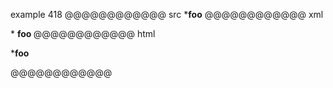 example 418
@@@@@@@@@@@@ src
***foo**
@@@@@@@@@@@@ xml
<?xml version="1.0" encoding="UTF-8"?>
<!DOCTYPE document SYSTEM "CommonMark.dtd">
<document xmlns="http://commonmark.org/xml/1.0">
  <paragraph>
    <text>*</text>
    <strong>
      <text>foo</text>
    </strong>
  </paragraph>
</document>
@@@@@@@@@@@@ html
<p>*<strong>foo</strong></p>
@@@@@@@@@@@@
